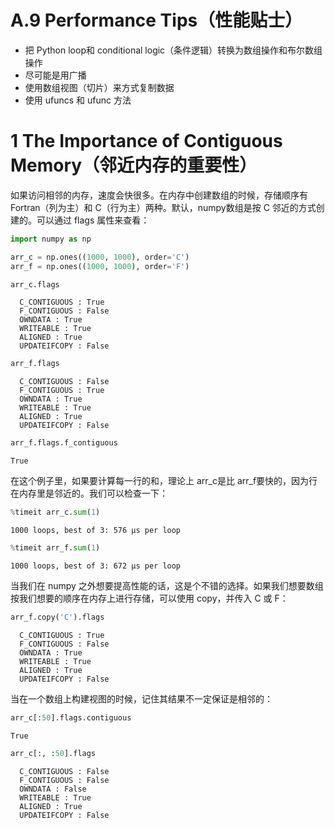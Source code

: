 

# A.9 Performance Tips（性能贴士）

- 把 Python loop和 conditional logic（条件逻辑）转换为数组操作和布尔数组操作
- 尽可能是用广播
- 使用数组视图（切片）来方式复制数据
- 使用 ufuncs 和 ufunc 方法

# 1 The Importance of Contiguous Memory（邻近内存的重要性）

如果访问相邻的内存，速度会快很多。在内存中创建数组的时候，存储顺序有 Fortran（列为主）和 C（行为主）两种。默认，numpy数组是按 C 邻近的方式创建的。可以通过 flags 属性来查看：


```Python
import numpy as np
```


```Python
arr_c = np.ones((1000, 1000), order='C')
arr_f = np.ones((1000, 1000), order='F')
```


```Python
arr_c.flags
```




      C_CONTIGUOUS : True
      F_CONTIGUOUS : False
      OWNDATA : True
      WRITEABLE : True
      ALIGNED : True
      UPDATEIFCOPY : False




```Python
arr_f.flags
```




      C_CONTIGUOUS : False
      F_CONTIGUOUS : True
      OWNDATA : True
      WRITEABLE : True
      ALIGNED : True
      UPDATEIFCOPY : False




```Python
arr_f.flags.f_contiguous
```




    True



在这个例子里，如果要计算每一行的和，理论上 arr_c是比 arr_f要快的，因为行在内存里是邻近的。我们可以检查一下：


```Python
%timeit arr_c.sum(1)
```

    1000 loops, best of 3: 576 µs per loop
    


```Python
%timeit arr_f.sum(1)
```

    1000 loops, best of 3: 672 µs per loop
    

当我们在 numpy 之外想要提高性能的话，这是个不错的选择。如果我们想要数组按我们想要的顺序在内存上进行存储，可以使用 copy，并传入 C 或 F：


```Python
arr_f.copy('C').flags
```




      C_CONTIGUOUS : True
      F_CONTIGUOUS : False
      OWNDATA : True
      WRITEABLE : True
      ALIGNED : True
      UPDATEIFCOPY : False



当在一个数组上构建视图的时候，记住其结果不一定保证是相邻的：


```Python
arr_c[:50].flags.contiguous
```




    True




```Python
arr_c[:, :50].flags
```




      C_CONTIGUOUS : False
      F_CONTIGUOUS : False
      OWNDATA : False
      WRITEABLE : True
      ALIGNED : True
      UPDATEIFCOPY : False


